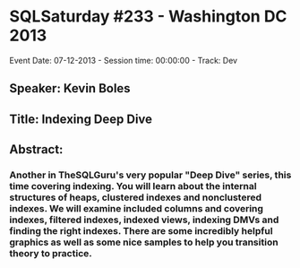 # SQLSaturday #233 - Washington DC 2013
Event Date: 07-12-2013 - Session time: 00:00:00 - Track: Dev
## Speaker: Kevin Boles
## Title: Indexing Deep Dive
## Abstract:
### Another in TheSQLGuru's very popular "Deep Dive" series, this time covering indexing.  You will learn about the internal structures of heaps, clustered indexes and nonclustered indexes.  We will examine included columns and covering indexes, filtered indexes, indexed views, indexing DMVs and finding the right indexes.  There are some incredibly helpful graphics as well as some nice samples to help you transition theory to practice.
